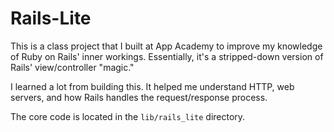# Rails-Lite

This is a class project that I built at App Academy to improve my knowledge of Ruby on Rails' inner workings.  Essentially, it's a stripped-down version of Rails' view/controller "magic."

I learned a lot from building this.  It helped me understand HTTP, web servers, and how Rails handles the request/response process.

The core code is located in the `lib/rails_lite` directory.